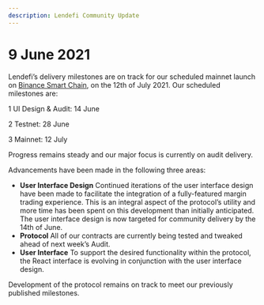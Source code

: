 ```yaml
---
description: Lendefi Community Update
---
```


# 9 June 2021

Lendefi’s delivery milestones are on track for our scheduled mainnet launch on [Binance Smart Chain](https://www.binance.org/en/smartChain), on the 12th of July 2021. Our scheduled milestones are:

1️ UI Design & Audit: 14 June

2 Testnet: 28 June

3️ Mainnet: 12 July

Progress remains steady and our major focus is currently on audit delivery.  

Advancements have been made in the following three areas:

* **User Interface Design** Continued iterations of the user interface design have been made to facilitate the integration of a fully-featured margin trading experience. This is an integral aspect of the protocol’s utility and more time has been spent on this development than initially anticipated. The user interface design is now targeted for community delivery by the 14th of June.
* **Protocol** All of our contracts are currently being tested and tweaked ahead of next week’s Audit.
* **User Interface** To support the desired functionality within the protocol, the React interface is evolving in conjunction with the user interface design.

Development of the protocol remains on track to meet our previously published milestones. 

